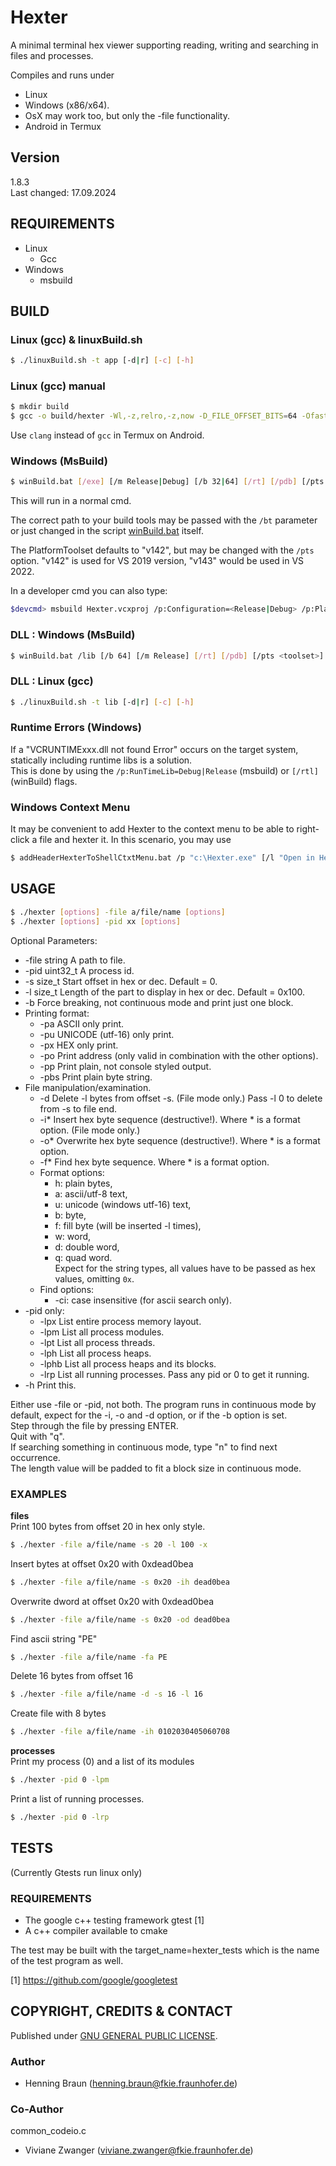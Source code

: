 # Hexter
A minimal terminal hex viewer supporting reading, writing and searching in files and processes.

Compiles and runs under
- Linux 
- Windows (x86/x64).  
- OsX may work too, but only the -file functionality.
- Android in Termux


## Version
1.8.3  
Last changed: 17.09.2024


## REQUIREMENTS
- Linux
    - Gcc
- Windows
    - msbuild


## BUILD

### Linux (gcc) & linuxBuild.sh
```bash
$ ./linuxBuild.sh -t app [-d|r] [-c] [-h]
```

### Linux (gcc) manual
```bash
$ mkdir build
$ gcc -o build/hexter -Wl,-z,relro,-z,now -D_FILE_OFFSET_BITS=64 -Ofast src/hexter.c src/Finder.c src/Printer.c src/ProcessHandlerLinux.c src/Writer.c src/utils/*.c
```

Use `clang` instead of `gcc` in Termux on Android.

### Windows (MsBuild)
```bash
$ winBuild.bat [/exe] [/m Release|Debug] [/b 32|64] [/rt] [/pdb] [/pts <toolset>] [/bt <path>] [/h]
```

This will run in a normal cmd.  

The correct path to your build tools may be passed with the `/bt` parameter or just changed in the script [winBuild.bat](winBuild.bat) itself.  

The PlatformToolset defaults to "v142", but may be changed with the `/pts` option.
"v142" is used for VS 2019 version, "v143" would be used in VS 2022.

In a developer cmd you can also type:
```bash
$devcmd> msbuild Hexter.vcxproj /p:Configuration=<Release|Debug> /p:Platform=<x64|x86> [/p:PlatformToolset=<v142|v143|WindowsApplicationForDrivers10.0>]
```


### DLL : Windows (MsBuild) 
```bash
$ winBuild.bat /lib [/b 64] [/m Release] [/rt] [/pdb] [/pts <toolset>] [/bt a\path] [/?]
```

### DLL : Linux (gcc) 
```bash
$ ./linuxBuild.sh -t lib [-d|r] [-c] [-h]
```

### Runtime Errors (Windows)
If a "VCRUNTIMExxx.dll not found Error" occurs on the target system, statically including runtime libs is a solution.  
This is done by using the `/p:RunTimeLib=Debug|Release` (msbuild) or `[/rtl]` (winBuild) flags.


### Windows Context Menu
It may be convenient to add Hexter to the context menu to be able to right-click a file and hexter it.
In this scenario, you may use
```bash
$ addHeaderHexterToShellCtxtMenu.bat /p "c:\Hexter.exe" [/l "Open in Hexter"]
```


## USAGE
```bash
$ ./hexter [options] -file a/file/name [options]
$ ./hexter [options] -pid xx [options] 
```
Optional Parameters:
 * -file string A path to file.
 * -pid uint32_t A process id.
 * -s size_t Start offset in hex or dec. Default = 0.
 * -l size_t Length of the part to display in hex or dec. Default = 0x100.
 * -b Force breaking, not continuous mode and print just one block.
 * Printing format:
   * -pa ASCII only print.
   * -pu UNICODE (utf-16) only print.
   * -px HEX only print.
   * -po Print address (only valid in combination with the other options).
   * -pp Print plain, not console styled output. 
   * -pbs Print plain byte string. 
 * File manipulation/examination.
   * -d Delete -l bytes from offset -s. (File mode only.) Pass -l 0 to delete from -s to file end.
   * -i* Insert hex byte sequence (destructive!). Where * is a format option. (File mode only.)
   * -o* Overwrite hex byte sequence (destructive!). Where * is a format option.
   * -f* Find hex byte sequence. Where * is a format option.
   * Format options: 
     * h: plain bytes, 
     * a: ascii/utf-8 text, 
     * u: unicode (windows utf-16) text, 
     * b: byte, 
     * f: fill byte (will be inserted -l times), 
     * w: word, 
     * d: double word, 
     * q: quad word.  
     Expect for the string types, all values have to be passed as hex values, omitting `0x`.  
   * Find options:
     * -ci: case insensitive (for ascii search only).
 * -pid only:
   * -lpx List entire process memory layout.
   * -lpm List all process modules.
   * -lpt List all process threads.
   * -lph List all process heaps.
   * -lphb List all process heaps and its blocks.
   * -lrp List all running processes. Pass any pid or 0 to get it running.
 * -h Print this.

Either use -file or -pid, not both. 
The program runs in continuous mode by default, expect for the -i, -o and -d option, or if the -b option is set.  
Step through the file by pressing ENTER.  
Quit with "q".  
If searching something in continuous mode, type "n" to find next occurrence.  
The length value will be padded to fit a block size in continuous mode.  

### EXAMPLES
**files**  
Print 100 bytes from offset 20 in hex only style.
```bash
$ ./hexter -file a/file/name -s 20 -l 100 -x
```

Insert bytes at offset 0x20 with 0xdead0bea
```bash
$ ./hexter -file a/file/name -s 0x20 -ih dead0bea
```

Overwrite dword at offset 0x20 with 0xdead0bea
```bash
$ ./hexter -file a/file/name -s 0x20 -od dead0bea
```

Find ascii string "PE"
```bash
$ ./hexter -file a/file/name -fa PE
```

Delete 16 bytes from offset 16
```bash
$ ./hexter -file a/file/name -d -s 16 -l 16
```

Create file with 8 bytes 
```bash
$ ./hexter -file a/file/name -ih 0102030405060708
```

**processes**  
Print my process (0) and a list of its modules
```bash
$ ./hexter -pid 0 -lpm
```

Print a list of running processes.
```bash
$ ./hexter -pid 0 -lrp
```

## TESTS
(Currently Gtests run linux only) 

### REQUIREMENTS
 - The google c++ testing framework gtest [1]  
 - A c++ compiler available to cmake

The test may be built with the target_name=hexter_tests which is the name of the test program as well.


[1] https://github.com/google/googletest


## COPYRIGHT, CREDITS & CONTACT
Published under [GNU GENERAL PUBLIC LICENSE](LICENSE).   

### Author
- Henning Braun ([henning.braun@fkie.fraunhofer.de](mailto:henning.braun@fkie.fraunhofer.de)) 

### Co-Author
common_codeio.c
- Viviane Zwanger ([viviane.zwanger@fkie.fraunhofer.de](mailto:viviane.zwanger@fkie.fraunhofer.de))
